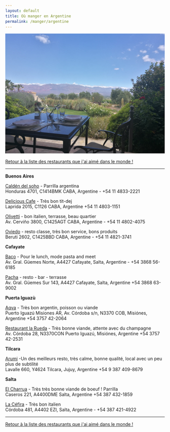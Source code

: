```yaml
---
layout: default
title: Où manger en Argentine
permalink: /manger/argentine
---
```


<div class="clearfix">
	<img src="/images/restos/manger-argentine.jpg" class="img-floating-left-mid-size" />
</div>

<a href="/manger/monde">Retour à la liste des restaurants que j'ai aimé dans le monde !</a>  
  
___
    
  
**Buenos Aires**  
  
<a href="https://www.tripadvisor.com/Restaurant_Review-g312741-d1142327-Reviews-Calden_del_Soho-Buenos_Aires_Capital_Federal_District.html">Caldén del soho</a> - Parrilla argentina  
Honduras 4701, C1414BMK CABA, Argentine - +54 11 4833-2221 
  
<a href="http://www.tripadvisor.com/Restaurant_Review-g312741-d2183899-Reviews-Delicious_Cafe-Buenos_Aires_Capital_Federal_District.html">Delicious Cafe</a> - Très bon tit-dej  
Laprida 2015, C1126 CABA, Argentine +54 11 4803-1151  
  
<a href="http://www.trattoriaolivetti.com/">Olivetti</a> - bon italien, terrasse, beau quartier  
Av. Cerviño 3800, C1425AGT CABA, Argentine - +54 11 4802-4075  
  
<a href="http://www.oviedoresto.com.ar/">Oviedo</a> - resto classe, très bon service, bons produits  
Beruti 2602, C1425BBD CABA, Argentine - +54 11 4821-3741  
  
**Cafayate**  
  
<a href="http://www.tripadvisor.com/Restaurant_Review-g317027-d1236192-Reviews-Baco-Cafayate_Province_of_Salta_Northern_Argentina.html">Baco</a> - Pour le lunch, mode pasta and meet  
Av. Gral. Güemes Norte, A4427 Cafayate, Salta, Argentine - +54 3868 56-6185  

<a href="http://www.tripadvisor.com/Restaurant_Review-g317027-d7812419-Reviews-Pacha_Resto_Bar-Cafayate_Province_of_Salta_Northern_Argentina.html">Pacha</a> - resto - bar - terrasse  
Av. Gral. Güemes Sur 143, A4427 Cafayate, Salta, Argentine +54 3868 63-9002  
    
**Puerta Iguazù**
  
<a href="http://www.aqvarestaurant.com/">Aqva</a> - Très bon argentin, poisson ou viande  
Puerto Iguazú Misiones AR, Av. Córdoba s/n, N3370 COB, Misiónes, Argentine +54 3757 42-2064  
  
<a href="http://www.larueda1975.com.ar/">Restaurant la Rueda</a> - Très bonne viande, attente avec du champagne  
Av. Córdoba 28, N3370CON Puerto Iguazú, Misiónes, Argentine +54 3757 42-2531  
  
**Tilcara**  
  
<a href="http://www.tripadvisor.com/Restaurant_Review-g312817-d3180661-Reviews-Arumi-Tilcara_Province_of_Jujuy_Northern_Argentina.html">Arumi</a> -Un des meilleurs resto, très calme, bonne qualité, local avec un peu plus de subtilité  
Lavalle 660, Y4624 Tilcara, Jujuy, Argentine +54 9 387 409-8679  

**Salta**  

<a href="http://www.tripadvisor.com/Restaurant_Review-g312822-d2068996-Reviews-El_Charrua_Caseros-Salta_Province_of_Salta_Northern_Argentina.html">El Charrua</a> - Très très bonne viande de boeuf ! Parrilla  
Caseros 221, A4400DME Salta, Argentine +54 387 432-1859  

<a href="http://www.tripadvisor.com/Restaurant_Review-g312822-d3599688-Reviews-La_Cefira-Salta_Province_of_Salta_Northern_Argentina.html">La Céfira</a> - Très bon italien  
Córdoba 481, A4402 EZI, Salta, Argentine - +54 387 421-4922  

___

<a href="/manger/monde">Retour à la liste des restaurants que j'ai aimé dans le monde !</a>  
  
  
